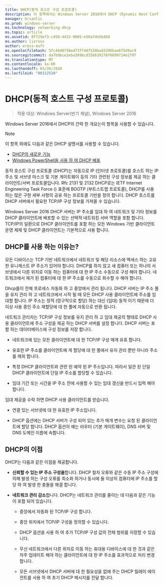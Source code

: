 ```yaml
---
title: DHCP(동적 호스트 구성 프로토콜)
description: 이 항목에서는 Windows Server 2016에서 DHCP (Dynamic Host Configuration Protocol)에 대 한 간략 한 개요를 제공 합니다.
manager: brianlic
ms.prod: windows-server
ms.technology: networking-dhcp
ms.topic: article
ms.assetid: 0ff29ef3-c458-4432-9065-e50a7de5b4b9
ms.author: lizross
author: eross-msft
ms.openlocfilehash: 5fc44d0f58ed73ff48f530bad3206baa675d9ac9
ms.sourcegitcommit: da7b9bce1eba369bcd156639276f6899714e279f
ms.translationtype: MT
ms.contentlocale: ko-KR
ms.lasthandoff: 03/26/2020
ms.locfileid: "80312520"
---
```

# <a name="dynamic-host-configuration-protocol-dhcp"></a>DHCP(동적 호스트 구성 프로토콜)

>적용 대상: Windows Server(반기 채널), Windows Server 2016

Windows Server 2016에서 DHCP의 간략 한 개요는이 항목을 사용할 수 있습니다.

> [!NOTE]
> 이 항목 외에도 다음과 같은 DHCP 설명서를 사용할 수 있습니다.
>
> - [DHCP의 새로운 기능](What-s-New-in-DHCP.md)
> - [Windows PowerShell을 사용 하 여 DHCP 배포](dhcp-deploy-wps.md)

동적 호스트 구성 프로토콜 (DHCP)는 자동으로 IP (인터넷 프로토콜)를 호스트 하는 IP 주소 및 서브넷 마스크 및 기본 게이트웨이 등의 기타 관련된 구성 정보를 제공 하는 클라이언트/서버 프로토콜입니다. Rfc 2131 및 2132 DHCP로는 IETF Internet Engineering Task Force () 표준에 BOOTP (부트스트랩 프로토콜), DHCP를 사용 하는 많은 구현 세부 사항의 공유 하는 프로토콜 기반을 정의 합니다. DHCP 호스트를 DHCP 서버에서 필요한 TCP/IP 구성 정보를 가져올 수 있습니다.

Windows Server 2016 DHCP 서버는 IP 주소를 임대 하 여 네트워크 및 기타 정보를 DHCP 클라이언트에 배포할 수 있는 선택적 네트워킹 서버 역할을 포함 합니다. TCP/IP의 일환으로 DHCP 클라이언트를 포함 하는 모든 Windows 기반 클라이언트 운영 체제 및 DHCP 클라이언트는 기본적으로 사용 합니다.

## <a name="why-use-dhcp"></a>DHCP를 사용 하는 이유는?

모든 디바이스는 TCP 기반 네트워크에서 네트워크 및 해당 리소스에 액세스 하는 고유한 유니캐스트 IP 주소가 있어야 합니다. DHCP를 하지 않고 새 컴퓨터 또는 하나의 서브넷에서 다른 위치로 이동 하는 컴퓨터에 대 한 IP 주소 수동으로 구성 해야 합니다. 네트워크에서 제거 된 컴퓨터에 대 한 IP 주소를 수동으로 회수할 수 해야 합니다.

Dhcp를이 전체 프로세스 자동화 하 고 중앙에서 관리 됩니다. DHCP 서버는 IP 주소 풀을 유지 관리 하 고 네트워크에서 시작 될 때 모든 DHCP 사용 클라이언트에 주소를 임대할 합니다. IP 주소는 정적 (영구적으로 할당) 하는 대신 (임대) 동적 이기 때문에 더 이상 사용 중인 주소 재할당에 대 한 풀에 자동으로 반환 됩니다.

네트워크 관리자는 TCP/IP 구성 정보를 유지 관리 하 고 임대 제공의 형태로 DHCP 사용 클라이언트에 주소 구성을 제공 하는 DHCP 서버를 설정 합니다. DHCP 서버는 포함 하는 데이터베이스에 구성 정보를 저장 합니다.

- 네트워크에 있는 모든 클라이언트에 대 한 TCP/IP 구성 매개 유효 합니다.

- 유효한 IP 주소를 클라이언트에 게 할당에 대 한 풀에서 유지 관리 뿐만 아니라 주소를 제외 합니다.

- 특정 DHCP 클라이언트와 관련 된 예약 된 IP 주소입니다. 따라서 일관 된 단일 DHCP 클라이언트에 단일 IP 주소를 할당할 수 있습니다.

- 임대 기간 또는 시간을 IP 주소 전에 사용할 수 있는 임대 갱신을 반드시 입력 해야 합니다.

임대 제공을 수락 하면 DHCP 사용 클라이언트를 받습니다.

- 연결 있는 서브넷에 대 한 유효한 IP 주소입니다.  
  
- DHCP 옵션에는 DHCP 서버가 구성 되어 있는 추가 매개 변수는 요청 된 클라이언트에 할당 합니다. DHCP 옵션의 예는 라우터 (기본 게이트웨이), DNS 서버 및 DNS 도메인 이름에 속합니다.

## <a name="benefits-of-dhcp"></a>DHCP의 이점

DHCP는 다음과 같은 이점을 제공합니다.

- **신뢰할 수 있는 IP 주소 구성을**합니다. DHCP 철자 오류와 같은 수동 IP 주소 구성에 의해 발생 하는 구성 오류를 최소화 하거나 동시에 둘 이상의 컴퓨터에 IP 주소를 할당 하 여 발생 한 충돌을 해결 합니다.

- **네트워크 관리 감소**합니다. DHCP는 네트워크 관리를 줄이는 데 다음과 같은 기능이 포함 되어 있습니다.

    - 중앙에서 자동화 된 TCP/IP 구성 합니다.

    - 중앙 위치에서 TCP/IP 구성을 정의할 수 있습니다.

    - DHCP 옵션을 사용 하 여 추가 TCP/IP 구성 값의 전체 범위를 지정할 수 있습니다.

    - 무선 네트워크에서 다른 위치로 이동 하는 휴대용 디바이스에 대 한 것과 같은 자주 업데이트 해야 하는 클라이언트에 대 한 IP 주소를 효과적으로 처리 변경 합니다.

    - 모든 서브넷에서 DHCP 서버에 대 한 필요성을 없애 주는 DHCP 릴레이 에이전트를 사용 하 여 초기 DHCP 메시지를 전달 합니다.

